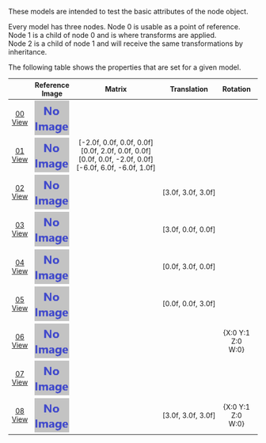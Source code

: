 These models are intended to test the basic attributes of the node object.  

Every model has three nodes. Node 0 is usable as a point of reference. Node 1 is a child of node 0 and is where transforms are applied.  
Node 2 is a child of node 1 and will receive the same transformations by inheritance.  

The following table shows the properties that are set for a given model.  

|   | Reference Image | Matrix | Translation | Rotation | Scale |
| :---: | :---: | :---: | :---: | :---: | :---: |
| [00](Node_Attribute_00.gltf)<br>[View](https://bghgary.github.io/glTF-Asset-Generator/Preview/BabylonJS/?fileName=Node_Attribute_00.gltf) | <img src="ReferenceImages/Node_Attribute_00.png" align="middle"> |   |   |   |   |
| [01](Node_Attribute_01.gltf)<br>[View](https://bghgary.github.io/glTF-Asset-Generator/Preview/BabylonJS/?fileName=Node_Attribute_01.gltf) | <img src="ReferenceImages/Node_Attribute_01.png" align="middle"> | [-2.0f,&nbsp;0.0f,&nbsp;0.0f,&nbsp;0.0f]<br>[0.0f,&nbsp;2.0f,&nbsp;0.0f,&nbsp;0.0f]<br>[0.0f,&nbsp;0.0f,&nbsp;-2.0f,&nbsp;0.0f]<br>[-6.0f,&nbsp;6.0f,&nbsp;-6.0f,&nbsp;1.0f]<br> |   |   |   |
| [02](Node_Attribute_02.gltf)<br>[View](https://bghgary.github.io/glTF-Asset-Generator/Preview/BabylonJS/?fileName=Node_Attribute_02.gltf) | <img src="ReferenceImages/Node_Attribute_02.png" align="middle"> |   | [3.0f,&nbsp;3.0f,&nbsp;3.0f] |   |   |
| [03](Node_Attribute_03.gltf)<br>[View](https://bghgary.github.io/glTF-Asset-Generator/Preview/BabylonJS/?fileName=Node_Attribute_03.gltf) | <img src="ReferenceImages/Node_Attribute_03.png" align="middle"> |   | [3.0f,&nbsp;0.0f,&nbsp;0.0f] |   |   |
| [04](Node_Attribute_04.gltf)<br>[View](https://bghgary.github.io/glTF-Asset-Generator/Preview/BabylonJS/?fileName=Node_Attribute_04.gltf) | <img src="ReferenceImages/Node_Attribute_04.png" align="middle"> |   | [0.0f,&nbsp;3.0f,&nbsp;0.0f] |   |   |
| [05](Node_Attribute_05.gltf)<br>[View](https://bghgary.github.io/glTF-Asset-Generator/Preview/BabylonJS/?fileName=Node_Attribute_05.gltf) | <img src="ReferenceImages/Node_Attribute_05.png" align="middle"> |   | [0.0f,&nbsp;0.0f,&nbsp;3.0f] |   |   |
| [06](Node_Attribute_06.gltf)<br>[View](https://bghgary.github.io/glTF-Asset-Generator/Preview/BabylonJS/?fileName=Node_Attribute_06.gltf) | <img src="ReferenceImages/Node_Attribute_06.png" align="middle"> |   |   | {X:0 Y:1 Z:0 W:0} |   |
| [07](Node_Attribute_07.gltf)<br>[View](https://bghgary.github.io/glTF-Asset-Generator/Preview/BabylonJS/?fileName=Node_Attribute_07.gltf) | <img src="ReferenceImages/Node_Attribute_07.png" align="middle"> |   |   |   | [2.0f,&nbsp;2.0f,&nbsp;2.0f] |
| [08](Node_Attribute_08.gltf)<br>[View](https://bghgary.github.io/glTF-Asset-Generator/Preview/BabylonJS/?fileName=Node_Attribute_08.gltf) | <img src="ReferenceImages/Node_Attribute_08.png" align="middle"> |   | [3.0f,&nbsp;3.0f,&nbsp;3.0f] | {X:0 Y:1 Z:0 W:0} | [2.0f,&nbsp;2.0f,&nbsp;2.0f] |
 

